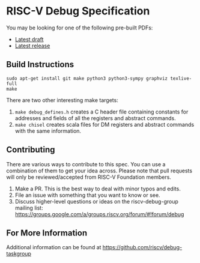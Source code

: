 RISC-V Debug Specification
==========================

You may be looking for one of the following pre-built PDFs:
* [Latest draft](https://github.com/riscv/riscv-debug-spec/blob/master/riscv-debug-draft.pdf)
* [Latest release](https://github.com/riscv/riscv-debug-spec/blob/release/riscv-debug-release.pdf)

Build Instructions
------------------

```
sudo apt-get install git make python3 python3-sympy graphviz texlive-full
make
```

There are two other interesting make targets:

1. `make debug_defines.h` creates a C header file containing constants for
   addresses and fields of all the registers and abstract commands.
2. `make chisel` creates scala files for DM registers and abstract commands
   with the same information.

Contributing
------------------

There are various ways to contribute to this spec. You can use a combination of them to get your idea across.
Please note that pull requests will only be reviewed/accepted from RISC-V Foundation members.

1. Make a PR. This is the best way to deal with minor typos and edits.
2. File an issue with something that you want to know or see.
3. Discuss higher-level questions or ideas on the riscv-debug-group mailing list: https://groups.google.com/a/groups.riscv.org/forum/#!forum/debug

For More Information
------------------

Additional information can be found at
https://github.com/riscv/debug-taskgroup
